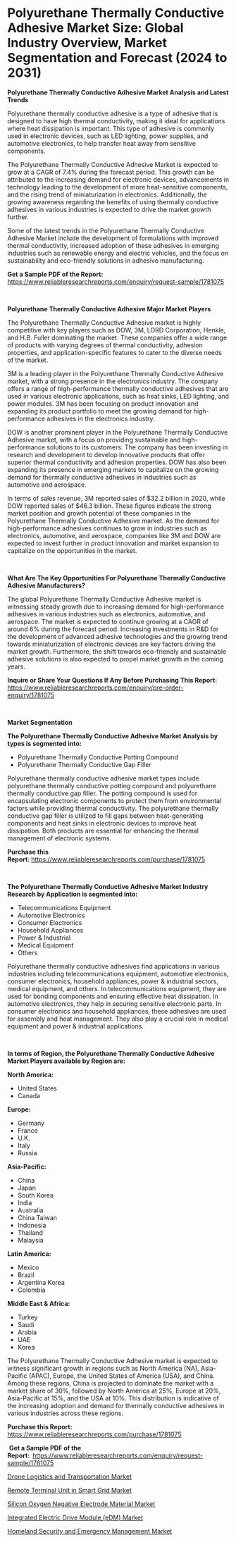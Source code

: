 <p><h1>Polyurethane Thermally Conductive Adhesive Market Size: Global Industry Overview, Market Segmentation and Forecast (2024 to 2031)</h1></p><p><strong>Polyurethane Thermally Conductive Adhesive Market Analysis and Latest Trends</strong></p>
<p><p>Polyurethane thermally conductive adhesive is a type of adhesive that is designed to have high thermal conductivity, making it ideal for applications where heat dissipation is important. This type of adhesive is commonly used in electronic devices, such as LED lighting, power supplies, and automotive electronics, to help transfer heat away from sensitive components.</p><p>The Polyurethane Thermally Conductive Adhesive Market is expected to grow at a CAGR of 7.4% during the forecast period. This growth can be attributed to the increasing demand for electronic devices, advancements in technology leading to the development of more heat-sensitive components, and the rising trend of miniaturization in electronics. Additionally, the growing awareness regarding the benefits of using thermally conductive adhesives in various industries is expected to drive the market growth further.</p><p>Some of the latest trends in the Polyurethane Thermally Conductive Adhesive Market include the development of formulations with improved thermal conductivity, increased adoption of these adhesives in emerging industries such as renewable energy and electric vehicles, and the focus on sustainability and eco-friendly solutions in adhesive manufacturing.</p></p>
<p><strong>Get a Sample PDF of the Report:&nbsp;</strong> <a href="https://www.reliableresearchreports.com/enquiry/request-sample/1781075">https://www.reliableresearchreports.com/enquiry/request-sample/1781075</a></p>
<p>&nbsp;</p>
<p><strong>Polyurethane Thermally Conductive Adhesive Major Market Players</strong></p>
<p><p>The Polyurethane Thermally Conductive Adhesive market is highly competitive with key players such as DOW, 3M, LORD Corporation, Henkle, and H.B. Fuller dominating the market. These companies offer a wide range of products with varying degrees of thermal conductivity, adhesion properties, and application-specific features to cater to the diverse needs of the market.</p><p>3M is a leading player in the Polyurethane Thermally Conductive Adhesive market, with a strong presence in the electronics industry. The company offers a range of high-performance thermally conductive adhesives that are used in various electronic applications, such as heat sinks, LED lighting, and power modules. 3M has been focusing on product innovation and expanding its product portfolio to meet the growing demand for high-performance adhesives in the electronics industry.</p><p>DOW is another prominent player in the Polyurethane Thermally Conductive Adhesive market, with a focus on providing sustainable and high-performance solutions to its customers. The company has been investing in research and development to develop innovative products that offer superior thermal conductivity and adhesion properties. DOW has also been expanding its presence in emerging markets to capitalize on the growing demand for thermally conductive adhesives in industries such as automotive and aerospace.</p><p>In terms of sales revenue, 3M reported sales of $32.2 billion in 2020, while DOW reported sales of $46.3 billion. These figures indicate the strong market position and growth potential of these companies in the Polyurethane Thermally Conductive Adhesive market. As the demand for high-performance adhesives continues to grow in industries such as electronics, automotive, and aerospace, companies like 3M and DOW are expected to invest further in product innovation and market expansion to capitalize on the opportunities in the market.</p></p>
<p>&nbsp;</p>
<p><strong>What Are The Key Opportunities For Polyurethane Thermally Conductive Adhesive Manufacturers?</strong></p>
<p><p>The global Polyurethane Thermally Conductive Adhesive market is witnessing steady growth due to increasing demand for high-performance adhesives in various industries such as electronics, automotive, and aerospace. The market is expected to continue growing at a CAGR of around 6% during the forecast period. Increasing investments in R&D for the development of advanced adhesive technologies and the growing trend towards miniaturization of electronic devices are key factors driving the market growth. Furthermore, the shift towards eco-friendly and sustainable adhesive solutions is also expected to propel market growth in the coming years.</p></p>
<p><strong>Inquire or Share Your Questions If Any Before Purchasing This Report:</strong> <a href="https://www.reliableresearchreports.com/enquiry/pre-order-enquiry/1781075">https://www.reliableresearchreports.com/enquiry/pre-order-enquiry/1781075</a></p>
<p>&nbsp;</p>
<p><strong>Market Segmentation</strong></p>
<p><strong>The Polyurethane Thermally Conductive Adhesive Market Analysis by types is segmented into:</strong></p>
<p><ul><li>Polyurethane Thermally Conductive Potting Compound</li><li>Polyurethane Thermally Conductive Gap Filler</li></ul></p>
<p><p>Polyurethane thermally conductive adhesive market types include polyurethane thermally conductive potting compound and polyurethane thermally conductive gap filler. The potting compound is used for encapsulating electronic components to protect them from environmental factors while providing thermal conductivity. The polyurethane thermally conductive gap filler is utilized to fill gaps between heat-generating components and heat sinks in electronic devices to improve heat dissipation. Both products are essential for enhancing the thermal management of electronic systems.</p></p>
<p><strong>Purchase this Report:&nbsp;</strong><a href="https://www.reliableresearchreports.com/purchase/1781075">https://www.reliableresearchreports.com/purchase/1781075</a></p>
<p>&nbsp;</p>
<p><strong>The Polyurethane Thermally Conductive Adhesive Market Industry Research by Application is segmented into:</strong></p>
<p><ul><li>Telecommunications Equipment</li><li>Automotive Electronics</li><li>Consumer Electronics</li><li>Household Appliances</li><li>Power & Industrial</li><li>Medical Equipment</li><li>Others</li></ul></p>
<p><p>Polyurethane thermally conductive adhesives find applications in various industries including telecommunications equipment, automotive electronics, consumer electronics, household appliances, power & industrial sectors, medical equipment, and others. In telecommunications equipment, they are used for bonding components and ensuring effective heat dissipation. In automotive electronics, they help in securing sensitive electronic parts. In consumer electronics and household appliances, these adhesives are used for assembly and heat management. They also play a crucial role in medical equipment and power & industrial applications.</p></p>
<p>&nbsp;</p>
<p><strong>In terms of Region, the Polyurethane Thermally Conductive Adhesive Market Players available by Region are:</strong></p>
<p>
    <p> <strong> North America: </strong>
        <ul>
            <li>United States</li>
            <li>Canada</li>
        </ul>
        </p> 
    <p> <strong> Europe: </strong>
        <ul>
            <li>Germany</li>
            <li>France</li>
            <li>U.K.</li>
            <li>Italy</li>
            <li>Russia</li>
        </ul>
        </p> 
    <p> <strong> Asia-Pacific: </strong>
        <ul>
            <li>China</li>
            <li>Japan</li>
            <li>South Korea</li>
            <li>India</li>
            <li>Australia</li>
            <li>China Taiwan</li>
            <li>Indonesia</li>
            <li>Thailand</li>
            <li>Malaysia</li>
        </ul>
        </p> 
    <p> <strong> Latin America: </strong>
        <ul>
            <li>Mexico</li>
            <li>Brazil</li>
            <li>Argentina Korea</li>
            <li>Colombia</li>
        </ul>
        </p> 
    <p> <strong> Middle East & Africa: </strong>
        <ul>
            <li>Turkey</li>
            <li>Saudi</li>
            <li>Arabia</li>
            <li>UAE</li>
            <li>Korea</li>
        </ul>
    </p>
    </p>
<p><p>The Polyurethane Thermally Conductive Adhesive market is expected to witness significant growth in regions such as North America (NA), Asia-Pacific (APAC), Europe, the United States of America (USA), and China. Among these regions, China is projected to dominate the market with a market share of 30%, followed by North America at 25%, Europe at 20%, Asia-Pacific at 15%, and the USA at 10%. This distribution is indicative of the increasing adoption and demand for thermally conductive adhesives in various industries across these regions.</p></p>
<p><strong>Purchase this Report: </strong><a href="https://www.reliableresearchreports.com/purchase/1781075">https://www.reliableresearchreports.com/purchase/1781075</a></p>
<p>&nbsp;<strong>Get a Sample PDF of the Report:&nbsp;&nbsp;</strong><a href="https://www.reliableresearchreports.com/enquiry/request-sample/1781075">https://www.reliableresearchreports.com/enquiry/request-sample/1781075</a></p>
<p><strong></strong></p>
<p><p><a href="https://medium.com/@akeembayer2019/drone-logistics-and-transportation-market-furnishes-information-on-market-share-market-trends-and-895481497fae">Drone Logistics and Transportation Market</a></p><p><a href="https://issuu.com/reportprime-2/docs/remote-terminal-unit-in-smart-grid-market-size-203">Remote Terminal Unit in Smart Grid Market</a></p><p><a href="https://github.com/AKSHATREPORTPRIME/Market-Research-Report-List-3/blob/main/silicon-oxygen-negative-electrode-material-market.md">Silicon Oxygen Negative Electrode Material Market</a></p><p><a href="https://issuu.com/reportprime-2/docs/integrated-electric-drive-module-edm-market-size-2">Integrated Electric Drive Module (eDM) Market</a></p><p><a href="https://medium.com/@akeembayer2019/homeland-security-and-emergency-management-market-analysis-its-cagr-market-segmentation-and-91f028531439">Homeland Security and Emergency Management Market</a></p></p>